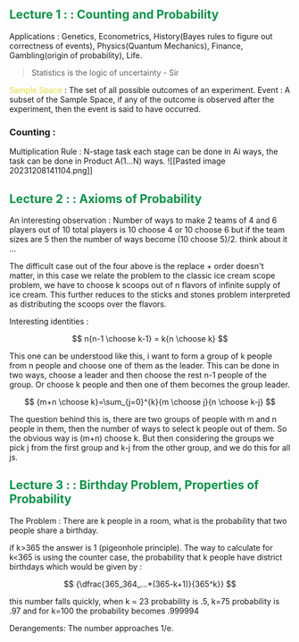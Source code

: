 ## <span style="color:#0b9348">Lecture 1 : : Counting and Probability</span>
Applications : Genetics, Econometrics, History(Bayes rules to figure out correctness of events), Physics(Quantum Mechanics), Finance, Gambling(origin of probability), Life.

> Statistics is the logic of uncertainty - Sir

<span style="color:#e1db3d">Sample Space</span> : The set of all possible outcomes of an experiment.
Event : A subset of the Sample Space, if any of the outcome is observed after the experiment, then the event is said to have occurred.
### Counting :
Multiplication Rule : N-stage task each stage can be done in Ai ways, the task can be done in Product A(1…N) ways.
![[Pasted image 20231208141104.png]]
## <span style="color:#0b9348">Lecture 2 : : Axioms of Probability</span>
An interesting observation : Number of ways to make 2 teams of 4 and 6 players out of 10 total players is 10 choose 4 or 10 choose 6 but if the team sizes are 5 then the number of ways become (10 choose 5)/2. think about it …

The difficult case out of the four above is the replace + order doesn't matter, in this case we relate the problem to the classic ice cream scope problem, we have to choose k scoops out of n flavors of infinite supply of ice cream. This further reduces to the sticks and stones problem interpreted as distributing the scoops over the flavors.

Interesting identities :

$$ n{n-1 \choose k-1} = k{n \choose k} $$

This one can be understood like this, i want to form a group of k people from n people and choose one of them as the leader. This can be done in two ways, choose a leader and then choose the rest n-1 people of the group. Or choose k people and then one of them becomes the group leader.

$$ {m+n \choose k}=\sum_{j=0}^{k}{m \choose j}{n \choose k-j} $$

The question behind this is, there are two groups of people with m and n people in them, then the number of ways to select k people out of them. So the obvious way is (m+n) choose k. But then considering the groups we pick j from the first group and k-j from the other group, and we do this for all js.

## <span style="color:#0b9348">Lecture 3 : : Birthday Problem, Properties of Probability</span>
The Problem : There are k people in a room, what is the probability that two people share a birthday.

if k>365 the answer is 1 (pigeonhole principle). The way to calculate for k<365 is using the counter case, the probability that k people have district birthdays which would be given by :

$$ {\dfrac{365_364_...*(365-k+1)}{365^k}} $$

this number falls quickly, when k = 23 probability is .5, k=75 probability is .97 and for k=100 the probability becomes .999994

Derangements: The number approaches 1/e.